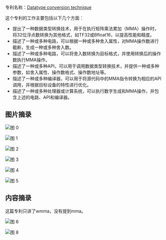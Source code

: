 专利名称：[Datatype conversion technique](https://patents.google.com/patent/US20220365750A1)

这个专利的工作主要包括以下几个方面：

- 提出了一种数据类型转换技术，用于在执行矩阵乘法累加（MMA）操作时，将32位浮点数转换为其他格式，如TF32或Bfloat16，以提高性能和精度。
- 描述了一种或多种电路，可以根据一种或多种舍入属性，对MMA操作数进行截断，生成一种或多种舍入数。
- 描述了一种或多种电路，可以将舍入数转换为目标格式，并使用转换后的操作数执行MMA操作。
- 描述了一种或多种API，可以用于调用数据类型转换技术，并提供一种或多种参数，如舍入属性、操作数格式、操作数地址等。
- 描述了一种或多种编译器，可以用于将源代码中的MMA指令转换为相应的API调用，并根据目标设备的特性进行优化。
- 描述了一种或多种处理器或计算系统，可以执行数字生成和MMA操作，并包含上述的电路、API和编译器。

## 图片摘录

![图 0](images/pic20230823-143558592.png)  

![图 1](images/pic20230823-144055529.png)  

![图 2](images/pic20230823-144156022.png)  

![图 3](images/pic20230823-144310736.png)  

![图 4](images/pic20230823-144403905.png)  

![图 5](images/pic20230823-144521258.png)  

## 内容摘录

这篇专利只讲了wmma，没有提到mma。

![图 6](images/pic20230823-164208893.png)  

![图 8](images/pic20230823-164345375.png)  

